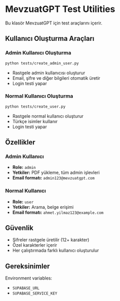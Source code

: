 # MevzuatGPT Test Utilities

Bu klasör MevzuatGPT için test araçlarını içerir.

## Kullanıcı Oluşturma Araçları

### Admin Kullanıcı Oluşturma
```bash
python tests/create_admin_user.py
```
- Rastgele admin kullanıcısı oluşturur
- Email, şifre ve diğer bilgileri otomatik üretir
- Login testi yapar

### Normal Kullanıcı Oluşturma
```bash
python tests/create_user.py
```
- Rastgele normal kullanıcı oluşturur
- Türkçe isimler kullanır
- Login testi yapar

## Özellikler

### Admin Kullanıcı
- **Role:** `admin`
- **Yetkiler:** PDF yükleme, tüm admin işlevleri
- **Email formatı:** `admin123@mevzuatgpt.com`

### Normal Kullanıcı
- **Role:** `user`
- **Yetkiler:** Arama, belge erişimi
- **Email formatı:** `ahmet.yilmaz123@example.com`

## Güvenlik

- Şifreler rastgele üretilir (12+ karakter)
- Özel karakterler içerir
- Her çalıştırmada farklı kullanıcı oluşturulur

## Gereksinimler

Environment variables:
- `SUPABASE_URL`
- `SUPABASE_SERVICE_KEY`